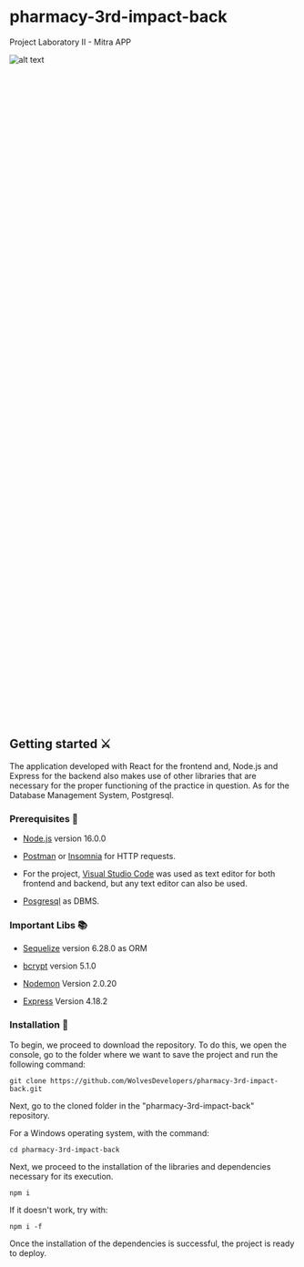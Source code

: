 # pharmacy-3rd-impact-back
Project Laboratory II - Mitra APP
<div style="width: 30%; height: 30%">
  
  ![alt text](https://upload-os-bbs.hoyolab.com/upload/2022/05/10/11424699/5c61e125075cad815927254171b449ad_8211287127075586276.png?x-oss-process=image%2Fquality%2Cq_80%2Fauto-orient%2C0%2Finterlace%2C1%2Fformat%2Cwebp)

  
</div>



## Getting started ⚔️

The application developed with React for the frontend and, Node.js and Express for the backend also makes use of other libraries that are necessary for the proper functioning of the practice in question. As for the Database Management System, Postgresql.

### Prerequisites  📝

* [Node.js](https://nodejs.org/en/) version 16.0.0

* [Postman](https://www.postman.com/) or [Insomnia](https://insomnia.rest/) for HTTP requests.

* For the project, [Visual Studio Code](https://code.visualstudio.com/) was used as text editor for both frontend and backend, but any text editor can also be used.

* [Posgresql](https://www.postgresql.org/) as DBMS.


### Important Libs 📚
* [Sequelize](https://www.npmjs.com/package/sequelize) version 6.28.0 as ORM

* [bcrypt](https://www.npmjs.com/package/bcrypt) version 5.1.0

* [Nodemon](https://www.npmjs.com/package/nodemon) Version 2.0.20

* [Express](https://www.npmjs.com/package/express) Version 4.18.2


### Installation 🔧

To begin, we proceed to download the repository. To do this, we open the console, go to the folder where we want to save the project and run the following command:

```
git clone https://github.com/WolvesDevelopers/pharmacy-3rd-impact-back.git
```

Next, go to the cloned folder in the "pharmacy-3rd-impact-back" repository.

For a Windows operating system, with the command:

```
cd pharmacy-3rd-impact-back
```

Next, we proceed to the installation of the libraries and dependencies necessary for its execution.

```
npm i
```

If it doesn't work, try with:

```
npm i -f
```

Once the installation of the dependencies is successful, the project is ready to deploy.
